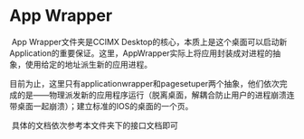 # App Wrapper

​	App Wrapper文件夹是CCIMX Desktop的核心，本质上是这个桌面可以启动新Application的重要保证。这里，AppWrapper实际上将应用封装成对进程的抽象，使用给定的地址派生新的应用进程。

​	目前为止，这里只有applicationwrapper和pagesetuper两个抽象，他们依次完成的是——物理派发新的应用程序运行（脱离桌面，解耦合防止用户的进程崩溃连带桌面一起崩溃）；建立标准的IOS的桌面的一个页。

​	具体的文档依次参考本文件夹下的接口文档即可